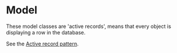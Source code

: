 # Model

These model classes are 'active records', means that every object is displaying a row in the database.

See the [Active record pattern](https://en.wikipedia.org/wiki/Active_record_pattern).